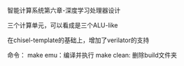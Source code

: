 智能计算系统第六章-深度学习处理器设计

三个计算单元，可以看成是三个ALU-like

在chisel-template的基础上，增加了verilator的支持

命令：
make emu：编译并执行
make clean: 删除build文件夹
